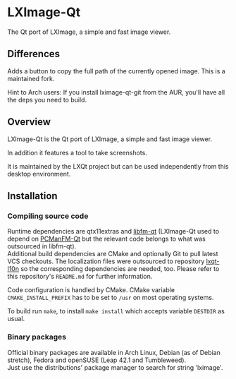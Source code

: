 # LXImage-Qt

The Qt port of LXImage, a simple and fast image viewer.

## Differences

Adds a button to copy the full path of the currently opened image. This is a maintained fork.

Hint to Arch users: If you install lximage-qt-git from the AUR, you'll have all the deps you need to build.


## Overview

LXImage-Qt is the Qt port of LXImage, a simple and fast image viewer.   

In addition it features a tool to take screenshots.   

It is maintained by the LXQt project but can be used independently from this desktop environment.   

## Installation

### Compiling source code

Runtime dependencies are qtx11extras and [libfm-qt](https://github.com/lxde/libfm-qt) (LXImage-Qt used to depend on [PCManFM-Qt](https://github.com/lxde/pcmanfm-qt) but the relevant code belongs to what was outsourced in libfm-qt).   
Additional build dependencies are CMake and optionally Git to pull latest VCS checkouts. The localization files were outsourced to repository [lxqt-l10n](https://github.com/lxde/lxqt-l10n) so the corresponding dependencies are needed, too. Please refer to this repository's `README.md` for further information.   

Code configuration is handled by CMake. CMake variable `CMAKE_INSTALL_PREFIX` has to be set to `/usr` on most operating systems.   

To build run `make`, to install `make install` which accepts variable `DESTDIR` as usual.   

### Binary packages

Official binary packages are available in Arch Linux, Debian (as of Debian stretch), Fedora and openSUSE (Leap 42.1 and Tumbleweed).   
Just use the distributions' package manager to search for string 'lximage'.   
